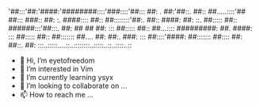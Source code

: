 '##:::'##:'####:'########::::'###::::'##::: ##:
. ##:'##::. ##:: ##.....::::'## ##::: ###:: ##:
:. ####:::: ##:: ##::::::::'##:. ##:: ####: ##:
::. ##::::: ##:: ######:::'##:::. ##: ## ## ##:
::: ##::::: ##:: ##...:::: #########: ##. ####:
::: ##::::: ##:: ##::::::: ##.... ##: ##:. ###:
::: ##::::'####: ##::::::: ##:::: ##: ##::. ##:
:::..:::::....::..::::::::..:::::..::..::::..::

- 👋 Hi, I’m eyetofreedom
- 👀 I’m interested in Vim
- 🌱 I’m currently learning ysyx
- 💞️ I’m looking to collaborate on ...
- 📫 How to reach me ...

<!---
SnakeHit/SnakeHit is a ✨ special ✨ repository because its `README.md` (this file) appears on your GitHub profile.
You can click the Preview link to take a look at your changes.
--->
